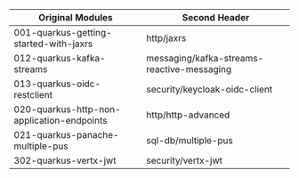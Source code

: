 
| Original Modules  | Second Header |
| ------------- | ------------- |
| 001-quarkus-getting-started-with-jaxrs | http/jaxrs |
| 012-quarkus-kafka-streams | messaging/kafka-streams-reactive-messaging |
| 013-quarkus-oidc-restclient | security/keycloak-oidc-client |
| 020-quarkus-http-non-application-endpoints | http/http-advanced |
| 021-quarkus-panache-multiple-pus | sql-db/multiple-pus |
| 302-quarkus-vertx-jwt | security/vertx-jwt|
